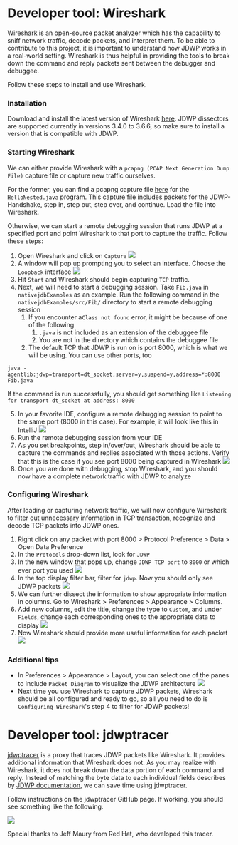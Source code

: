 # Developer tool: Wireshark

Wireshark is an open-source packet analyzer which has the capability to sniff network traffic, decode packets, and interpret them.
To be able to contribute to this project, it is important to understand how JDWP works in a real-world setting.
Wireshark is thus helpful in providing the tools to break down the command and reply packets sent between the debugger and debuggee.

Follow these steps to install and use Wireshark.

### Installation
Download and install the latest version of Wireshark [here](https://www.wireshark.org/#download). JDWP dissectors are supported currently in versions 3.4.0 to 3.6.6, so make sure to install a version that is compatible with JDWP.

### Starting Wireshark
We can either provide Wireshark with a `pcapng (PCAP Next Generation Dump File)` capture file or capture new traffic ourselves.

For the former, you can find a pcapng capture file [here](hellonested.pcapng) for the `HelloNested.java` program. This capture file includes packets for the JDWP-Handshake, step in, step out, step over, and continue. Load the file into Wireshark. 

Otherwise, we can start a remote debugging session that runs JDWP at a specified port and point Wireshark to that port to capture the traffic. Follow these steps:
1. Open Wireshark and click on `Capture` ![](photos/1-capture_interface.png)
2. A window will pop up prompting you to select an interface. Choose the `Loopback` interface ![](photos/2-loopback.png)
3. Hit `Start` and Wireshark should begin capturing `TCP` traffic. 
4. Next, we will need to start a debugging session. Take `Fib.java` in `nativejdbExamples` as an example. Run the following command in the `nativejdbExamples/src/Fib/` directory to start a remote debugging session
    1. If you encounter a`Class not found` error, it might be because of one of the following
        1. `.java` is not included as an extension of the debuggee file
        2. You are not in the directory which contains the debuggee file
    2. The default TCP that JDWP is run on is port 8000, which is what we will be using. You can use other ports, too

```
java -agentlib:jdwp=transport=dt_socket,server=y,suspend=y,address=*:8000 Fib.java
```

If the command is run successfully, you should get something like `Listening for transport dt_socket at address: 8000`

5. In your favorite IDE, configure a remote debugging session to point to the same port (8000 in this case). For example, it will look like this in IntelliJ ![](photos/3-intelliJ.png)
6. Run the remote debugging session from your IDE
7. As you set breakpoints, step in/over/out, Wireshark should be able to capture the commands and replies associated with those actions. Verify that this is the case if you see port 8000 being captured in Wireshark ![](photos/4-tcp_port_8000.png)
8. Once you are done with debugging, stop Wireshark, and you should now have a complete network traffic with JDWP to analyze

### Configuring Wireshark

After loading or capturing network traffic, we will now configure Wireshark to filter out unnecessary information in TCP transaction, recognize and decode TCP packets into JDWP ones. 

1. Right click on any packet with port 8000 > Protocol Preference > Data > Open Data Preference 
2. In the `Protocols` drop-down list, look for `JDWP`
3. In the new window that pops up, change `JDWP TCP port` to `8000` or which ever port you used ![](photos/5-jdwp_data_pref.png)
4. In the top display filter bar, filter for `jdwp`. Now you should only see JDWP packets ![](photos/6-jdwp_filter.png)
5. We can further dissect the information to show appropriate information in columns. Go to Wireshark > Preferences > Appearance > Columns. 
6. Add new columns, edit the title, change the type to `Custom`, and under `Fields`, change each corresponding ones to the appropriate data to display ![](photos/7-cols.png)
7. Now Wireshark should provide more useful information for each packet ![](photos/8-layout.png)

### Additional tips 
* In Preferences > Appearance > Layout, you can select one of the panes to include `Packet Diagram` to visualize the JDWP architecture ![](photos/9-jdwp_arch.png)
* Next time you use Wireshark to capture JDWP packets, Wireshark should be all configured and ready to go, so all you need to do is `Configuring Wireshark`'s step 4 to filter for JDWP packets!

# Developer tool: jdwptracer 

[jdwptracer](https://github.com/jeffmaury/jdwptracer) is a proxy that traces JDWP packets like Wireshark. It provides additional information
that Wireshark does not. As you may realize with Wireshark, it does not break down the 
data portion of each command and reply. Instead of matching the byte data to each individual fields describes by [JDWP documentation](https://docs.oracle.com/javase/8/docs/platform/jpda/jdwp/jdwp-protocol.html#JDWP_Tag), 
we can save time using jdwptracer. 

Follow instructions on the jdwptracer GitHub page. If working, you should see something like the following. 

![](photos/10-jdwptracer.png)

Special thanks to Jeff Maury from Red Hat, who developed this tracer.  